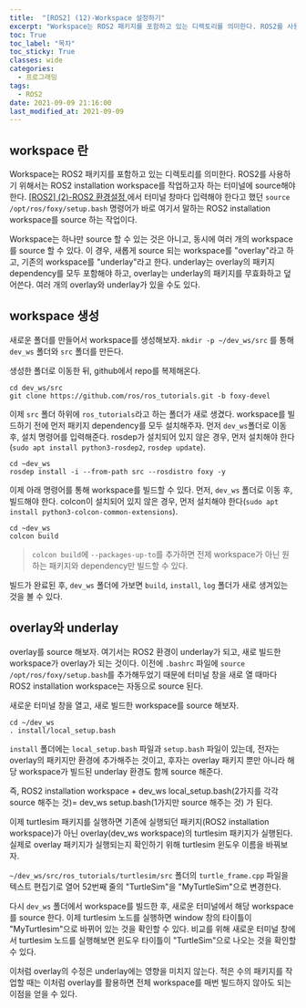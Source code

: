 ```yaml
---
title:  "[ROS2] (12)-Workspace 설정하기"
excerpt: "Workspace는 ROS2 패키지를 포함하고 있는 디렉토리를 의미한다. ROS2를 사용하기 위해서는 ROS2 installation workspace를 작업하고자 하는 터미널에 source해야 한다. "
toc: True
toc_label: "목차"
toc_sticky: True
classes: wide
categories:
  - 프로그래밍
tags:
  - ROS2
date: 2021-09-09 21:16:00
last_modified_at: 2021-09-09
---
```


## workspace 란
Workspace는 ROS2 패키지를 포함하고 있는 디렉토리를 의미한다. ROS2를 사용하기 위해서는 ROS2 installation workspace를 작업하고자 하는 터미널에 source해야 한다. <a href="https://sangteak601.github.io/%ED%94%84%EB%A1%9C%EA%B7%B8%EB%9E%98%EB%B0%8D/ROS2-_(2)-ROS2_%ED%99%98%EA%B2%BD%EC%84%A4%EC%A0%95"> [ROS2] (2)-ROS2 환경설정 </a> 에서 터미널 창마다 입력해야 한다고 했던 `source /opt/ros/foxy/setup.bash` 명령어가 바로 여기서 말하는 ROS2 installation workspace를 source 하는 작업이다.

Workspace는 하나만 source 할 수 있는 것은 아니고, 동시에 여러 개의 workspace를 source 할 수 있다. 이 경우, 새롭게 source 되는 workspace를 "overlay"라고 하고, 기존의 workspace를 "underlay"라고 한다. underlay는 overlay의 패키지 dependency를 모두 포함해야 하고, overlay는 underlay의 패키지를 무효화하고 덮어쓴다. 여러 개의 overlay와 underlay가 있을 수도 있다.

## workspace 생성
새로운 폴더를 만들어서 workspace를 생성해보자. `mkdir -p ~/dev_ws/src` 를 통해 `dev_ws` 폴더와 `src` 폴더를 만든다.

생성한 폴더로 이동한 뒤, github에서 repo를 복제해온다.

```
cd dev_ws/src
git clone https://github.com/ros/ros_tutorials.git -b foxy-devel
```

이제 `src` 폴더 하위에 `ros_tutorials`라고 하는 폴더가 새로 생겼다. workspace를 빌드하기 전에 먼저 패키지 dependency를 모두 설치해주자. 먼저 `dev_ws`폴더로 이동 후, 설치 명령어를 입력해준다. rosdep가 설치되어 있지 않은 경우, 먼저 설치해야 한다(`sudo apt install python3-rosdep2`, `rosdep update`).

```
cd ~dev_ws
rosdep install -i --from-path src --rosdistro foxy -y
```

이제 아래 명령어를 통해 workspace를 빌드할 수 있다. 먼저, `dev_ws` 폴더로 이동 후, 빌드해야 한다. colcon이 설치되어 있지 않은 경우, 먼저 설치해야 한다(`sudo apt install python3-colcon-common-extensions`).

```
cd ~dev_ws
colcon build
```

> `colcon build`에 `--packages-up-to`를 추가하면 전제 workspace가 아닌 원하는 패키지와 dependency만 빌드할 수 있다. 

빌드가 완료된 후, `dev_ws` 폴더에 가보면 `build`, `install`, `log` 폴더가 새로 생겨있는 것을 볼 수 있다.

## overlay와 underlay
overlay를 source 해보자. 여기서는 ROS2 환경이 underlay가 되고, 새로 빌드한 workspace가 overlay가 되는 것이다. 이전에 `.bashrc` 파일에 `source /opt/ros/foxy/setup.bash`를 추가해두었기 때문에 터미널 창을 새로 열 때마다 ROS2 installation workspace는 자동으로 source 된다.

새로운 터미널 창을 열고, 새로 빌드한 workspace를 source 해보자.

```
cd ~/dev_ws
. install/local_setup.bash
```

`install` 폴더에는 `local_setup.bash` 파일과 `setup.bash` 파일이 있는데, 전자는 overlay의 패키지만 환경에 추가해주는 것이고, 후자는 overlay 패키지 뿐만 아니라 해당 workspace가 빌드된 underlay 환경도 함께 source 해준다. 

즉, ROS2 installation workspace + dev_ws local_setup.bash(2가지를 각각 source 해주는 것)= dev_ws setup.bash(1가지만 source 해주는 것) 가 된다.

이제 turtlesim 패키지를 실행하면 기존에 실행되던 패키지(ROS2 installation workspace)가 아닌 overlay(dev_ws workspace)의 turtlesim 패키지가 실행된다. 실제로 overlay 패키지가 실행되는지 확인하기 위해 turtlesim 윈도우 이름을 바꿔보자.

`~/dev_ws/src/ros_tutorials/turtlesim/src` 폴더의 `turtle_frame.cpp` 파일을 텍스트 편집기로 열어 52번째 줄의 "TurtleSim"을 "MyTurtleSim"으로 변경한다.

다시 `dev_ws` 폴더에서 workspace를 빌드한 후, 새로운 터미널에서 해당 workspace를 source 한다. 이제 turtlesim 노드를 실행하면 window 창의 타이틀이 "MyTurtlesim"으로 바뀌어 있는 것을 확인할 수 있다. 비교를 위해 새로운 터미널 창에서 turtlesim 노드를 실행해보면 윈도우 타이틀이 "TurtleSim"으로 나오는 것을 확인할 수 있다.

이처럼 overlay의 수정은 underlay에는 영향을 미치지 않는다. 적은 수의 패키지를 작업할 때는 이처럼 overlay를 활용하면 전체 workspace를 매번 빌드하지 않아도 되는 이점을 얻을 수 있다.